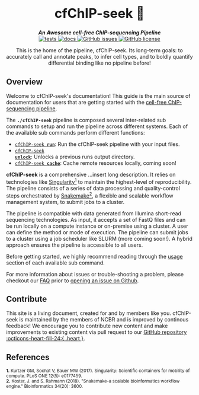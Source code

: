 <div align="center">

  <h1 style="font-size: 250%">cfChIP-seek 🔬</h1>

  <b><i>An Awesome cell-free ChIP-sequencing Pipeline</i></b><br> 
  <a href="https://github.com/OpenOmics/cfChIP-seek/actions/workflows/main.yaml">
    <img alt="tests" src="https://github.com/OpenOmics/cfChIP-seek/workflows/tests/badge.svg">
  </a>
  <a href="https://github.com/OpenOmics/cfChIP-seek/actions/workflows/docs.yml">
    <img alt="docs" src="https://github.com/OpenOmics/cfChIP-seek/workflows/docs/badge.svg">
  </a>
  <a href="https://github.com/OpenOmics/cfChIP-seek/issues">
    <img alt="GitHub issues" src="https://img.shields.io/github/issues/OpenOmics/cfChIP-seek?color=brightgreen">
  </a>
  <a href="https://github.com/OpenOmics/cfChIP-seek/blob/main/LICENSE">
    <img alt="GitHub license" src="https://img.shields.io/github/license/OpenOmics/cfChIP-seek">
  </a>

  <p>
    This is the home of the pipeline, cfChIP-seek. Its long-term goals: to accurately call and annotate peaks, to infer cell types, and to boldly quantify differential binding like no pipeline before!
  </p>

</div>  


## Overview
Welcome to cfChIP-seek's documentation! This guide is the main source of documentation for users that are getting started with the [cell-free ChIP-sequencing pipeline](https://github.com/OpenOmics/cfChIP-seek/). 

The **`./cfChIP-seek`** pipeline is composed several inter-related sub commands to setup and run the pipeline across different systems. Each of the available sub commands perform different functions: 

 * [<code>cfChIP-seek <b>run</b></code>](usage/run.md): Run the cfChIP-seek pipeline with your input files.
 * [<code>cfChIP-seek <b>unlock</b></code>](usage/unlock.md): Unlocks a previous runs output directory.
 * [<code>cfChIP-seek <b>cache</b></code>](usage/cache.md): Cache remote resources locally, coming soon!

**cfChIP-seek** is a comprehensive ...insert long description. It relies on technologies like [Singularity<sup>1</sup>](https://singularity.lbl.gov/) to maintain the highest-level of reproducibility. The pipeline consists of a series of data processing and quality-control steps orchestrated by [Snakemake<sup>2</sup>](https://snakemake.readthedocs.io/en/stable/), a flexible and scalable workflow management system, to submit jobs to a cluster.

The pipeline is compatible with data generated from Illumina short-read sequencing technologies. As input, it accepts a set of FastQ files and can be run locally on a compute instance or on-premise using a cluster. A user can define the method or mode of execution. The pipeline can submit jobs to a cluster using a job scheduler like SLURM (more coming soon!). A hybrid approach ensures the pipeline is accessible to all users.

Before getting started, we highly recommend reading through the [usage](usage/run.md) section of each available sub command.

For more information about issues or trouble-shooting a problem, please checkout our [FAQ](faq/questions.md) prior to [opening an issue on Github](https://github.com/OpenOmics/cfChIP-seek/issues).

## Contribute 

This site is a living document, created for and by members like you. cfChIP-seek is maintained by the members of NCBR and is improved by continous feedback! We encourage you to contribute new content and make improvements to existing content via pull request to our [GitHub repository :octicons-heart-fill-24:{ .heart }](https://github.com/OpenOmics/cfChIP-seek).


## References
<sup>**1.**  Kurtzer GM, Sochat V, Bauer MW (2017). Singularity: Scientific containers for mobility of compute. PLoS ONE 12(5): e0177459.</sup>  
<sup>**2.**  Koster, J. and S. Rahmann (2018). "Snakemake-a scalable bioinformatics workflow engine." Bioinformatics 34(20): 3600.</sup>  
